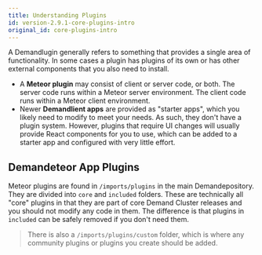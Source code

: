 ```yaml
---
title: Understanding Plugins
id: version-2.9.1-core-plugins-intro
original_id: core-plugins-intro
---
```


A Demandlugin generally refers to something that provides a single area of functionality. In some cases a plugin has plugins of its own or has other external components that you also need to install.

- A **Meteor plugin** may consist of client or server code, or both. The server code runs within a Meteor server environment. The client code runs within a Meteor client environment.
- Newer **Demandlient apps** are provided as "starter apps", which you likely need to modify to meet your needs. As such, they don't have a plugin system. However, plugins that require UI changes will usually provide React components for you to use, which can be added to a starter app and configured with very little effort.

## Demandeteor App Plugins

Meteor plugins are found in `/imports/plugins` in the main Demandepository. They are divided into `core` and `included` folders. These are technically all "core" plugins in that they are part of core Demand Cluster releases and you should not modify any code in them. The difference is that plugins in `included` can be safely removed if you don't need them.

> There is also a `/imports/plugins/custom` folder, which is where any community plugins or plugins you create should be added.
